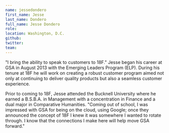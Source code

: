 ```yaml
---
name: jessedondero
first_name: Jesse
last_name: Dondero
full_name: Jesse Dondero
role:
location: Washington, D.C.
github:
twitter:
team: 
---
```


"I bring the ability to speak to customers to 18F." Jesse began his career at GSA in August 2013 with the Emerging Leaders Program (ELP). During his tenure at 18F he will work on creating a robust customer program aimed not only at continuing to deliver quality products but also a seamless customer experience.

Prior to coming to 18F, Jesse attended the Bucknell University where he earned a B.S.B.A. in Management with a concentration in Finance and a dual major in Comparative Humanities. "Coming out of school, I was impressed with GSA for being on the cloud, using Google; once they announced the concept of 18F I knew it was somewhere I wanted to rotate through. I know that the connections I make here will help move GSA forward." 
